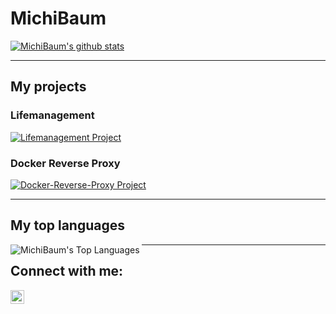 # MichiBaum

[![MichiBaum's github stats](https://github-readme-stats.vercel.app/api?username=MichiBaum&count_private=true&show_icons=true&theme=great-gatsby)](https://github.com/MichiBaum/github-readme-stats)

---

## My projects

### Lifemanagement

[![Lifemanagement Project](https://github-readme-stats.vercel.app/api/pin/?username=MichiBaum&repo=lifemanagement&show_owner=true)](https://github.com/Michibaum/lifemanagement)

### Docker Reverse Proxy

[![Docker-Reverse-Proxy Project](https://github-readme-stats.vercel.app/api/pin/?username=MichiBaum&repo=docker-reverse-proxy&show_owner=true)](https://github.com/Michibaum/docker-reverse-proxy)

---

## My top languages

<img align="left" alt="MichiBaum's Top Languages" src="https://github-readme-stats.vercel.app/api/top-langs/?username=MichiBaum&hide_border=true" />

---

## Connect with me:

[<img align="left" alt="stefanninkovic | LinkedIn" width="22px" src="https://cdn.jsdelivr.net/npm/simple-icons@3.0.1/icons/linkedin.svg" />](https://www.linkedin.com/in/michael-baumberger-a06306198/)